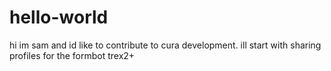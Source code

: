 # hello-world
hi im sam and id like to contribute to cura development. ill start with sharing profiles for the formbot trex2+
